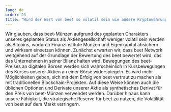 ```yaml
---
lang: de
order: 23
title: "Wird der Wert von beet so volatil sein wie andere Kryptowährungen?"
---
```


Wir glauben, dass beet-Münzen aufgrund des geplanten Charakters unseres geplanten Status als Aktiengesellschaft weniger volatil sein werden als Bitcoins, wodurch Finanzinstitute Münzen und Eigenkapital absichern und wirksam einsetzen können. Zunächst erwarten wir, dass beet Network weitgehend auf der Grundlage der Bewertung des beet bewertet wird, das das Unternehmen in seiner Bilanz halten wird. Bewegungen des beet-Preises an digitalen Börsen werden sich wahrscheinlich in Kursbewegungen des Kurses unserer Aktien an einer Börse widerspiegeln. Es wird mehr Möglichkeiten geben, sich mit dem Erfolg von beet vertraut zu machen als mit traditionellen Blockchain-Projekten. Auf diese Weise können auch die üblichen Optionen und Derivate unserer Aktie als synthetisches Derivat für den Preis von beet-Münzen verwendet werden. Darüber hinaus kann unsere Fähigkeit, die strategische Reserve für beet zu nutzen, die Volatilität von beet auf dem Markt verringern.
